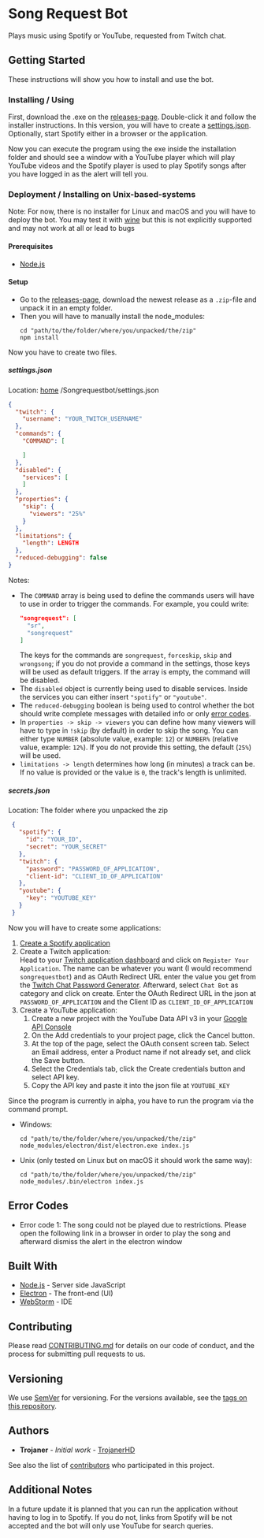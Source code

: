 # Song Request Bot
Plays music using Spotify or YouTube, requested from Twitch chat.

## Getting Started
These instructions will show you how to install and use the bot.

### Installing / Using
First, download the .exe on the [releases-page](https://github.com/TrojanerHD/Songrequestbot/releases). Double-click it and follow the installer instructions. In this version, you will have to create a [settings.json](#settingsjson). Optionally, start Spotify either in a browser or the application.

Now you can execute the program using the exe inside the installation folder and should see a window with a YouTube player which will play YouTube videos and the Spotify player is used to play Spotify songs after you have logged in as the alert will tell you.

### Deployment / Installing on Unix-based-systems
Note: For now, there is no installer for Linux and macOS and you will have to deploy the bot. You may test it with [wine](https://www.winehq.org/) but this is not explicitly supported and may not work at all or lead to bugs
#### Prerequisites
+ [Node.js](https://nodejs.org)
#### Setup
+ Go to the [releases-page](https://github.com/TrojanerHD/Songrequestbot/releases), download the newest release as a `.zip`-file and unpack it in an empty folder.
+ Then you will have to manually install the node_modules:
  ```BAT
  cd "path/to/the/folder/where/you/unpacked/the/zip"
  npm install
  ```

Now you have to create two files.
##### settings.json
Location: [home](https://en.wikipedia.org/wiki/Home_directory#Default_home_directory_per_operating_system) /Songrequestbot/settings.json
```json
{
  "twitch": {
    "username": "YOUR_TWITCH_USERNAME"
  },
  "commands": {
    "COMMAND": [

    ]
  },
  "disabled": {
    "services": [
    ]
  },
  "properties": {
    "skip": {
      "viewers": "25%"
    }
  },
  "limitations": {
    "length": LENGTH
  },
  "reduced-debugging": false
}
```
Notes:
+ The `COMMAND` array is being used to define the commands users will have to use in order to trigger the commands. For example, you could write:
    ```json
    "songrequest": [
      "sr",
      "songrequest"
    ]
    ```
    The keys for the commands are `songrequest`, `forceskip`, `skip` and `wrongsong`; if you do not provide a command in the settings, those keys will be used as default triggers. If the array is empty, the command will be disabled.
+ The `disabled` object is currently being used to disable services. Inside the services you can either insert `"spotify"` or `"youtube"`.
+ The `reduced-debugging` boolean is being used to control whether the bot should write complete messages with detailed info or only [error codes](#error-codes).
+ In `properties -> skip -> viewers` you can define how many viewers will have to type in `!skip` (by default) in order to skip the song. You can either type `NUMBER` (absolute value, example: `12`) or `NUMBER%` (relative value, example: `12%`). If you do not provide this setting, the default (`25%`) will be used.
+ `limitations -> length` determines how long (in minutes) a track can be. If no value is provided or the value is `0`, the track's length is unlimited.
##### secrets.json
Location: The folder where you unpacked the zip
  ```json
   {
     "spotify": {
       "id": "YOUR_ID",
       "secret": "YOUR_SECRET"
     },
     "twitch": {
       "password": "PASSWORD_OF_APPLICATION",
       "client-id": "CLIENT_ID_OF_APPLICATION"
     },
     "youtube": {
       "key": "YOUTUBE_KEY"
     }
   }
  ```
  Now you will have to create some applications:
  1. [Create a Spotify application](https://developer.spotify.com/documentation/general/guides/app-settings/)
  2. Create a Twitch application:  
    Head to your [Twitch application dashboard](https://dev.twitch.tv/console/apps) and click on `Register Your Application`. The name can be whatever you want (I would recommend `songrequestbot`) and as OAuth Redirect URL enter the value you get from the [Twitch Chat Password Generator](https://twitchapps.com/tmi/). Afterward, select `Chat Bot` as category and click on create. Enter the OAuth Redirect URL in the json at `PASSWORD_OF_APPLICATION` and the Client ID as `CLIENT_ID_OF_APPLICATION`
  3. Create a YouTube application:  
     1. Create a new project with the YouTube Data API v3 in your [Google API Console](https://console.developers.google.com/flows/enableapi?apiid=youtube)
     2. On the Add credentials to your project page, click the Cancel button.
     3. At the top of the page, select the OAuth consent screen tab. Select an Email address, enter a Product name if not already set, and click the Save button.
     4. Select the Credentials tab, click the Create credentials button and select API key.
     5. Copy the API key and paste it into the json file at `YOUTUBE_KEY`
     
Since the program is currently in alpha, you have to run the program via the command prompt.
+ Windows:
  ```BAT
  cd "path/to/the/folder/where/you/unpacked/the/zip"
  node_modules/electron/dist/electron.exe index.js
  ```
+ Unix (only tested on Linux but on macOS it should work the same way):
  ```SH
  cd "path/to/the/folder/where/you/unpacked/the/zip"
  node_modules/.bin/electron index.js
  ```
  
## Error Codes
+ Error code 1: The song could not be played due to restrictions. Please open the following link in a browser in order to play the song and afterward dismiss the alert in the electron window
## Built With
* [Node.js](https://nodejs.org) - Server side JavaScript
* [Electron](https://electronjs.org/) - The front-end (UI)
* [WebStorm](https://www.jetbrains.com/webstorm/) - IDE

## Contributing
Please read [CONTRIBUTING.md](https://gist.github.com/PurpleBooth/b24679402957c63ec426) for details on our code of conduct, and the process for submitting pull requests to us.

## Versioning
We use [SemVer](http://semver.org/) for versioning. For the versions available, see the [tags on this repository](https://github.com/TrojanerHD/Songrequestbot/tags). 

## Authors
* **Trojaner** - *Initial work* - [TrojanerHD](https://github.com/TrojanerHD)

See also the list of [contributors](https://github.com/TrojanerHD/Songrequestbot/contributors) who participated in this project.

## Additional Notes
In a future update it is planned that you can run the application without having to log in to Spotify. If you do not, links from Spotify will be not accepted and the bot will only use YouTube for search queries.
